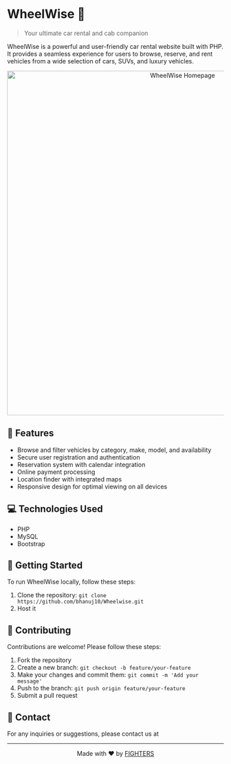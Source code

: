 # WheelWise 🚗

> Your ultimate car rental and cab companion

WheelWise is a powerful and user-friendly car rental website built with PHP. It provides a seamless experience for users to browse, reserve, and rent vehicles from a wide selection of cars, SUVs, and luxury vehicles.

<div align="center">
  <img src="https://raw.githubusercontent.com/bhanuj10/Wheelwise/screenshots/home.jpeg" alt="WheelWise Homepage" width="800">
</div>

## 🚀 Features

- Browse and filter vehicles by category, make, model, and availability
- Secure user registration and authentication
- Reservation system with calendar integration
- Online payment processing
- Location finder with integrated maps
- Responsive design for optimal viewing on all devices

## 💻 Technologies Used

- PHP
- MySQL
- Bootstrap

## 🚦 Getting Started

To run WheelWise locally, follow these steps:

1. Clone the repository: `git clone https://github.com/bhanuj10/Wheelwise.git`
2. Host it


## 🤝 Contributing

Contributions are welcome! Please follow these steps:

1. Fork the repository
2. Create a new branch: `git checkout -b feature/your-feature`
3. Make your changes and commit them: `git commit -m 'Add your message'`
4. Push to the branch: `git push origin feature/your-feature`
5. Submit a pull request

## 📧 Contact

For any inquiries or suggestions, please contact us at <!--bhanuj10@github.com](mailto:bhanuj10@github.com).-->

---

<div align="center">
  Made with ❤️ by <a href="">FIGHTERS</a>
</div>
